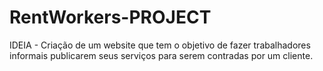 # RentWorkers-PROJECT
IDEIA - Criação de um website que tem o objetivo de fazer trabalhadores informais publicarem seus serviços para serem contradas por um cliente.
